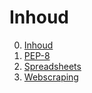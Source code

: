 # Inhoud
0. [Inhoud](./Chapter_00_Inhoud.ipynb#Inhoud)
1. [PEP-8](./Chapter_01_PEP8.ipynb#PEP-8----Style-Guide-for-Python-Code)
2. [Spreadsheets](./Chapter_02_Spreadsheets.ipynb#Spreadsheets)
3. [Webscraping](./Chapter_03_Webscraping.ipynb#Webscraping)